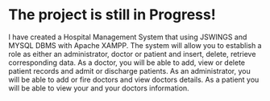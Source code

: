

# The project is still in Progress!

I have created a Hospital Management System that using JSWINGS and MYSQL DBMS with Apache XAMPP. The system will allow you to establish a role as either an administrator, doctor or patient and insert, delete, retrieve corresponding data.  As a doctor, you will be able to add, view  or delete patient records and admit or discharge patients. As an administrator, you will be able to add or fire doctors and view doctors details. As a patient you will be able to view your and your doctors information. 

